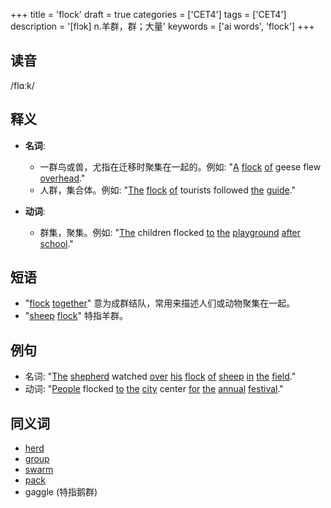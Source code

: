 +++
title = 'flock'
draft = true
categories = ['CET4']
tags = ['CET4']
description = '[flɔk] n.羊群，群；大量'
keywords = ['ai words', 'flock']
+++

## 读音
/flɑːk/

## 释义
- **名词**:
  - 一群鸟或兽，尤指在迁移时聚集在一起的。例如: "[A](/zh/post/a/) [flock](/zh/post/flock/) [of](/zh/post/of/) geese flew [overhead](/zh/post/overhead/)."
  - 人群，集合体。例如: "[The](/zh/post/the/) [flock](/zh/post/flock/) [of](/zh/post/of/) tourists followed [the](/zh/post/the/) [guide](/zh/post/guide/)."
  
- **动词**:
  - 群集，聚集。例如: "[The](/zh/post/the/) children flocked [to](/zh/post/to/) [the](/zh/post/the/) [playground](/zh/post/playground/) [after](/zh/post/after/) [school](/zh/post/school/)."

## 短语
- "[flock](/zh/post/flock/) [together](/zh/post/together/)" 意为成群结队，常用来描述人们或动物聚集在一起。
- "[sheep](/zh/post/sheep/) [flock](/zh/post/flock/)" 特指羊群。

## 例句
- 名词: "[The](/zh/post/the/) [shepherd](/zh/post/shepherd/) watched [over](/zh/post/over/) [his](/zh/post/his/) [flock](/zh/post/flock/) [of](/zh/post/of/) [sheep](/zh/post/sheep/) [in](/zh/post/in/) [the](/zh/post/the/) [field](/zh/post/field/)."
- 动词: "[People](/zh/post/people/) flocked [to](/zh/post/to/) [the](/zh/post/the/) [city](/zh/post/city/) center [for](/zh/post/for/) [the](/zh/post/the/) [annual](/zh/post/annual/) [festival](/zh/post/festival/)."

## 同义词
- [herd](/zh/post/herd/)
- [group](/zh/post/group/)
- [swarm](/zh/post/swarm/)
- [pack](/zh/post/pack/)
- gaggle (特指鹅群)
